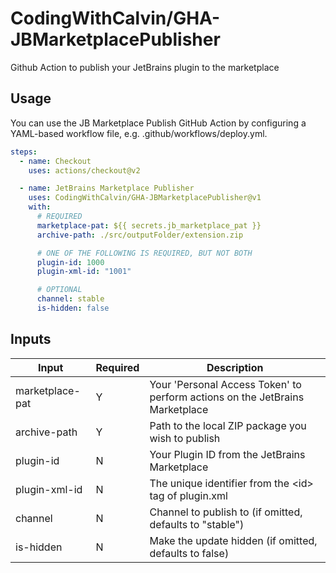 # CodingWithCalvin/GHA-JBMarketplacePublisher

Github Action to publish your JetBrains plugin to the marketplace

## Usage

You can use the JB Marketplace Publish GitHub Action by configuring a YAML-based workflow file, e.g. .github/workflows/deploy.yml.

```yml
steps:
  - name: Checkout
    uses: actions/checkout@v2

  - name: JetBrains Marketplace Publisher
    uses: CodingWithCalvin/GHA-JBMarketplacePublisher@v1
    with:
      # REQUIRED
      marketplace-pat: ${{ secrets.jb_marketplace_pat }}
      archive-path: ./src/outputFolder/extension.zip

      # ONE OF THE FOLLOWING IS REQUIRED, BUT NOT BOTH
      plugin-id: 1000
      plugin-xml-id: "1001"

      # OPTIONAL
      channel: stable
      is-hidden: false
```

## Inputs

| Input           | Required | Description                                                                  |
| --------------- | -------- | ---------------------------------------------------------------------------- |
| marketplace-pat | Y        | Your 'Personal Access Token' to perform actions on the JetBrains Marketplace |
| archive-path    | Y        | Path to the local ZIP package you wish to publish                            |
| plugin-id       | N        | Your Plugin ID from the JetBrains Marketplace                                |
| plugin-xml-id   | N        | The unique identifier from the &lt;id&gt; tag of plugin.xml                  |
| channel         | N        | Channel to publish to (if omitted, defaults to "stable")                     |
| is-hidden       | N        | Make the update hidden (if omitted, defaults to false)                       |
